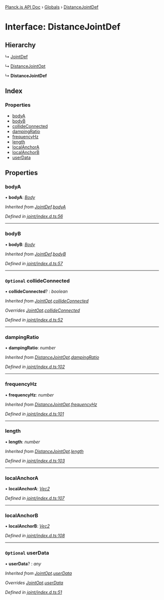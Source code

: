 [Planck.js API Doc](../README.md) › [Globals](../globals.md) › [DistanceJointDef](distancejointdef.md)

# Interface: DistanceJointDef

## Hierarchy

  ↳ [JointDef](jointdef.md)

  ↳ [DistanceJointOpt](distancejointopt.md)

  ↳ **DistanceJointDef**

## Index

### Properties

* [bodyA](distancejointdef.md#bodya)
* [bodyB](distancejointdef.md#bodyb)
* [collideConnected](distancejointdef.md#optional-collideconnected)
* [dampingRatio](distancejointdef.md#dampingratio)
* [frequencyHz](distancejointdef.md#frequencyhz)
* [length](distancejointdef.md#length)
* [localAnchorA](distancejointdef.md#localanchora)
* [localAnchorB](distancejointdef.md#localanchorb)
* [userData](distancejointdef.md#optional-userdata)

## Properties

###  bodyA

• **bodyA**: *[Body](../classes/body.md)*

*Inherited from [JointDef](jointdef.md).[bodyA](jointdef.md#bodya)*

*Defined in [joint/index.d.ts:56](https://github.com/shakiba/planck.js/blob/038d425/lib/joint/index.d.ts#L56)*

___

###  bodyB

• **bodyB**: *[Body](../classes/body.md)*

*Inherited from [JointDef](jointdef.md).[bodyB](jointdef.md#bodyb)*

*Defined in [joint/index.d.ts:57](https://github.com/shakiba/planck.js/blob/038d425/lib/joint/index.d.ts#L57)*

___

### `Optional` collideConnected

• **collideConnected**? : *boolean*

*Inherited from [JointOpt](jointopt.md).[collideConnected](jointopt.md#optional-collideconnected)*

*Overrides [JointOpt](jointopt.md).[collideConnected](jointopt.md#optional-collideconnected)*

*Defined in [joint/index.d.ts:52](https://github.com/shakiba/planck.js/blob/038d425/lib/joint/index.d.ts#L52)*

___

###  dampingRatio

• **dampingRatio**: *number*

*Inherited from [DistanceJointOpt](distancejointopt.md).[dampingRatio](distancejointopt.md#dampingratio)*

*Defined in [joint/index.d.ts:102](https://github.com/shakiba/planck.js/blob/038d425/lib/joint/index.d.ts#L102)*

___

###  frequencyHz

• **frequencyHz**: *number*

*Inherited from [DistanceJointOpt](distancejointopt.md).[frequencyHz](distancejointopt.md#frequencyhz)*

*Defined in [joint/index.d.ts:101](https://github.com/shakiba/planck.js/blob/038d425/lib/joint/index.d.ts#L101)*

___

###  length

• **length**: *number*

*Inherited from [DistanceJointOpt](distancejointopt.md).[length](distancejointopt.md#length)*

*Defined in [joint/index.d.ts:103](https://github.com/shakiba/planck.js/blob/038d425/lib/joint/index.d.ts#L103)*

___

###  localAnchorA

• **localAnchorA**: *[Vec2](../classes/vec2.md)*

*Defined in [joint/index.d.ts:107](https://github.com/shakiba/planck.js/blob/038d425/lib/joint/index.d.ts#L107)*

___

###  localAnchorB

• **localAnchorB**: *[Vec2](../classes/vec2.md)*

*Defined in [joint/index.d.ts:108](https://github.com/shakiba/planck.js/blob/038d425/lib/joint/index.d.ts#L108)*

___

### `Optional` userData

• **userData**? : *any*

*Inherited from [JointOpt](jointopt.md).[userData](jointopt.md#optional-userdata)*

*Overrides [JointOpt](jointopt.md).[userData](jointopt.md#optional-userdata)*

*Defined in [joint/index.d.ts:51](https://github.com/shakiba/planck.js/blob/038d425/lib/joint/index.d.ts#L51)*
